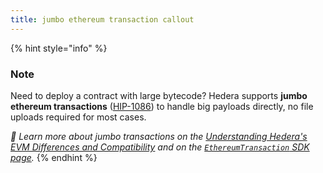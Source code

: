 ```yaml
---
title: jumbo ethereum transaction callout
---
```


{% hint style="info" %}
### **Note**

Need to deploy a contract with large bytecode? Hedera supports **jumbo ethereum transactions** ([HIP-1086](https://hips.hedera.com/hip/hip-1086)) to handle big payloads directly, no file uploads required for most cases.

_📣 Learn more about jumbo transactions on the_ [_Understanding Hedera's EVM Differences and Compatibility_](../../core-concepts/smart-contracts/understanding-hederas-evm-differences-and-compatibility/#jumbo-ethereum-transactions) _and on the_ [_`EthereumTransaction` SDK page_](../../sdks-and-apis/sdks/smart-contracts/ethereum-transaction.md)_._
{% endhint %}
